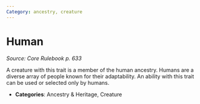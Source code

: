 ```yaml
---
Category: ancestry, creature
---
```

# Human  
*Source: Core Rulebook p. 633*  

A creature with this trait is a member of the human ancestry. Humans are a diverse array of people known for their adaptability. An ability with this trait can be used or selected only by humans.

- **Categories**: Ancestry & Heritage, Creature